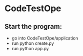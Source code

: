 # CodeTestOpe


## Start the program:
 - go into CodeTestOpe/application
 - run python create.py
 - run python app.py
